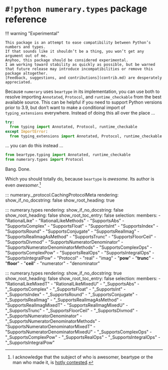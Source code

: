 <!---
  Copyright and other protections apply. Please see the accompanying LICENSE file for
  rights and restrictions governing use of this software. All rights not expressly
  waived or licensed are reserved. If that file is missing or appears to be modified
  from its original, then please contact the author before viewing or using this
  software in any capacity.

  !!!!!!!!!!!!!!!!!!!!!!!!!!!!!!!!!!!!!!!!!!!!!!!!!!!!!!!!!!!!!!!!!!!!
  !!!!!!!!!!!!!!! IMPORTANT: READ THIS BEFORE EDITING! !!!!!!!!!!!!!!!
  !!!!!!!!!!!!!!!!!!!!!!!!!!!!!!!!!!!!!!!!!!!!!!!!!!!!!!!!!!!!!!!!!!!!
  Please keep each sentence on its own unwrapped line.
  It looks like crap in a text editor, but it has no effect on rendering, and it allows much more useful diffs.
  Thank you!
-->

# ``#!python numerary.types`` package reference

!!! warning "Experimental"

    This package is an attempt to ease compatibility between Python’s numbers and types.
    If that sounds like it shouldn’t be a thing, you won’t get any argument out of me.
    Anyhoo, this package should be considered experimental.
    I am working toward stability as quickly as possible, but be warned that future release may introduce incompatibilities or remove this package altogether.
    [Feedback, suggestions, and contributions](contrib.md) are desperately appreciated.

Because ``numerary`` uses ``beartype`` in its implementation, you can use both to resolve importing ``Annotated``, ``Protocol``, and ``runtime_checkable`` from the best available source.
This can be helpful if you need to support Python versions prior to 3.9, but don’t want to make a conditional import of ``typing_extensions`` everywhere.
Instead of doing this all over the place …

``` python
try:
  from typing import Annotated, Protocol, runtime_checkable
except ImportError:
  from typing_extensions import Annotated, Protocol, runtime_checkable
```

… you can do this instead …

``` python
from beartype.typing import Annotated, runtime_checkable
from numerary.types import Protocol
```

Bang.
Done.

Which you should totally do, because ``beartype`` is *awesome*.
Its author is even *awesomer*.[^1]

[^1]:

    I acknowledge that the subject of who is awesomer, beartype or the man who made it, is [hotly contested](https://github.com/beartype/beartype/issues/66#issuecomment-960495976).


::: numerary._protocol.CachingProtocolMeta
    rendering:
      show_if_no_docstring: false
      show_root_heading: true

::: numerary.types
    rendering:
      show_if_no_docstring: false
      show_root_heading: false
      show_root_toc_entry: false
    selection:
      members:
        - "RationalLike"
        - "RationalLikeMethods"
        - "SupportsAbs"
        - "SupportsComplex"
        - "SupportsFloat"
        - "SupportsInt"
        - "SupportsIndex"
        - "SupportsRound"
        - "SupportsConjugate"
        - "SupportsRealImag"
        - "SupportsRealImagAsMethod"
        - "SupportsTrunc"
        - "SupportsFloorCeil"
        - "SupportsDivmod"
        - "SupportsNumeratorDenominator"
        - "SupportsNumeratorDenominatorMethods"
        - "SupportsComplexOps"
        - "SupportsComplexPow"
        - "SupportsRealOps"
        - "SupportsIntegralOps"
        - "SupportsIntegralPow"
        - "Protocol"
        - "real"
        - "imag"
        - "__pow__"
        - "__trunc__"
        - "__floor__"
        - "__ceil__"
        - "numerator"
        - "denominator"

<!---
  See <https://github.com/mkdocstrings/mkdocstrings/issues/333>
-->
::: numerary.types
    rendering:
      show_if_no_docstring: true
      show_root_heading: false
      show_root_toc_entry: false
    selection:
      members:
        - "RationalLikeMixedT"
        - "RationalLikeMixedU"
        - "_SupportsAbs"
        - "_SupportsComplex"
        - "_SupportsFloat"
        - "_SupportsInt"
        - "_SupportsIndex"
        - "_SupportsRound"
        - "_SupportsConjugate"
        - "_SupportsRealImag"
        - "_SupportsRealImagAsMethod"
        - "SupportsRealImagMixedT"
        - "SupportsRealImagMixedU"
        - "_SupportsTrunc"
        - "_SupportsFloorCeil"
        - "_SupportsDivmod"
        - "_SupportsNumeratorDenominator"
        - "_SupportsNumeratorDenominatorMethods"
        - "SupportsNumeratorDenominatorMixedT"
        - "SupportsNumeratorDenominatorMixedU"
        - "_SupportsComplexOps"
        - "_SupportsComplexPow"
        - "_SupportsRealOps"
        - "_SupportsIntegralOps"
        - "_SupportsIntegralPow"
